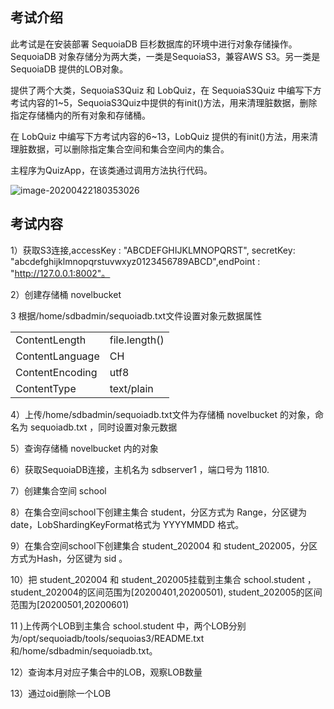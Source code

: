 ## 考试介绍

此考试是在安装部署 SequoiaDB 巨杉数据库的环境中进行对象存储操作。SequoiaDB 对象存储分为两大类，一类是SequoiaS3，兼容AWS S3。另一类是SequoiaDB 提供的LOB对象。

提供了两个大类，SequoiaS3Quiz 和 LobQuiz，在 SequoiaS3Quiz 中编写下方考试内容的1~5，SequoiaS3Quiz中提供的有init()方法，用来清理脏数据，删除指定存储桶内的所有对象和存储桶。

在 LobQuiz 中编写下方考试内容的6~13，LobQuiz 提供的有init()方法，用来清理脏数据，可以删除指定集合空间和集合空间内的集合。

主程序为QuizApp，在该类通过调用方法执行代码。

![image-20200422180353026](https://doc.shiyanlou.com/courses/1737/1207281/942314c8a84cf336d785b0721b7382c7-0)



## 考试内容

1）获取S3连接,accessKey : "ABCDEFGHIJKLMNOPQRST", secretKey: "abcdefghijklmnopqrstuvwxyz0123456789ABCD",endPoint  : "http://127.0.0.1:8002"。

2）创建存储桶 novelbucket

3 根据/home/sdbadmin/sequoiadb.txt文件设置对象元数据属性

|                 |               |
| --------------- | ------------- |
| ContentLength   | file.length() |
| ContentLanguage | CH            |
| ContentEncoding | utf8          |
| ContentType     | text/plain    |

4）上传/home/sdbadmin/sequoiadb.txt文件为存储桶 novelbucket 的对象，命名为 sequoiadb.txt ，同时设置对象元数据

5）查询存储桶 novelbucket 内的对象 

6）获取SequoiaDB连接，主机名为 sdbserver1 ，端口号为 11810.

7）创建集合空间 school

8）在集合空间school下创建主集合 student，分区方式为 Range，分区键为date，LobShardingKeyFormat格式为 YYYYMMDD 格式。

9）在集合空间school下创建集合 student_202004 和 student_202005，分区方式为Hash，分区键为 sid 。

10）把 student_202004  和 student_202005挂载到主集合 school.student ，student_202004的区间范围为[20200401,20200501), student_202005的区间范围为[20200501,20200601)

11 )上传两个LOB到主集合 school.student 中，两个LOB分别为/opt/sequoiadb/tools/sequoias3/README.txt和/home/sdbadmin/sequoiadb.txt。

12）查询本月对应子集合中的LOB，观察LOB数量

13）通过oid删除一个LOB

